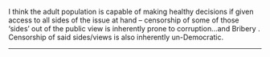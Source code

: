 I think the adult population is capable of making healthy decisions if given access to all sides of the
issue at hand – censorship of some of those ‘sides’ out of the public view is inherently prone to
corruption...and Bribery . Censorship of said sides/views is also inherently un-Democratic.


-----

